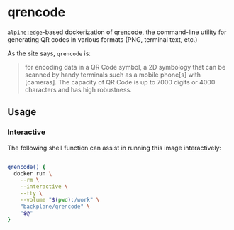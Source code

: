 # qrencode

[`alpine:edge`](https://hub.docker.com/_/alpine/)-based dockerization of [qrencode](https://fukuchi.org/works/qrencode/), the command-line utility for generating QR codes in various formats (PNG, terminal text, etc.)

As the site says, `qrencode` is:

> for encoding data in a QR Code symbol, a 2D symbology that can be scanned by handy terminals such as a mobile phone[s] with [cameras]. The capacity of QR Code is up to 7000 digits or 4000 characters and has high robustness.

## Usage

### Interactive

The following shell function can assist in running this image interactively:

```sh

qrencode() {
  docker run \
    --rm \
    --interactive \
    --tty \
    --volume "$(pwd):/work" \
    "backplane/qrencode" \
    "$@"
}

```
